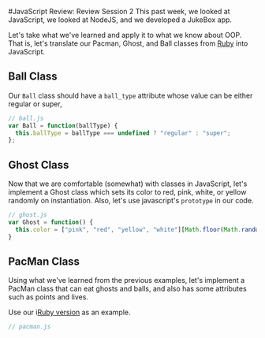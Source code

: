 #JavaScript Review: Review Session 2
This past week, we looked at JavaScript, we looked at NodeJS, and we developed a JukeBox app.  
  
Let's take what we've learned and apply it to what we know about OOP. That is, let's translate our Pacman, Ghost, and Ball classes from [Ruby](https://github.com/ogryzek/oop_review) into JavaScript.  
  
## Ball Class
Our `Ball` class should have a `ball_type` attribute whose value can be either regular or super,
```javascript
// ball.js
var Ball = function(ballType) {
  this.ballType = ballType === undefined ? "regular" : "super";
};
```
## Ghost Class
Now that we are comfortable (somewhat) with classes in JavaScript, let's implement a Ghost class which sets its color to red, pink, white, or yellow randomly on instantiation. Also, let's use javascript's `prototype` in our code.
```js
// ghost.js
var Ghost = function() {
  this.color = ["pink", "red", "yellow", "white"][Math.floor(Math.random() * 4)]
}
```
## PacMan Class
Using what we've learned from the previous examples, let's implement a PacMan class that can eat ghosts and balls, and also has some attributes such as points and lives.  
  
Use our i[Ruby version](https://github.com/ogryzek/oop_review/blob/master/pacman.rb) as an example.
```javascript
// pacman.js
```
